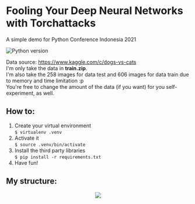 # Fooling Your Deep Neural Networks with Torchattacks
A simple demo for Python Conference Indonesia 2021<br>

![Python version](https://img.shields.io/badge/Python-3.8.1-blue.svg)

Data source: https://www.kaggle.com/c/dogs-vs-cats<br>
I'm only take the data in **train.zip**.<br>
I'm also take the 258 images for data test and 606 images for data train due to memory and time limitation :p<br>
You're free to change the amount of the data (if you want) for you self-experiment, as well.

## How to:
1. Create your virtual environment<br>
`$ virtualenv .venv`
2. Activate it<br>
`$ source .venv/bin/activate`
3. Install the third party libraries<br>
`$ pip install -r requirements.txt`
4. Have fun!

## My structure:
<center>
<img src="https://i.imgur.com/J3RQqdu.jpg">
</center>
